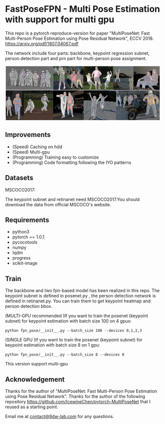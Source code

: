 ﻿# FastPoseFPN - Multi Pose Estimation with support for multi gpu 

This repo is a pytorch reproduce-version for paper "MultiPoseNet: Fast Multi-Person Pose
Estimation using Pose Residual Network", ECCV 2018. https://arxiv.org/pdf/1807.04067.pdf


The network include four parts: backbone, keypoint regression subnet, person detection part and prn part for multi-person pose assignment.

![avatar](img/img.png)


## Improvements
- (Speed) Caching on hdd 
- (Speed) Multi-gpu
- (Programming) Training easy to customize
- (Programming) Code formatting following the IYO patterns

## Datasets

MSCOCO2017:

The keypoint subnet and retinanet need MSCOCO2017.You should download the data from official MSCOCO's website. 

## Requirements

- python3
- pytorch == 1.0.1
- pycocotools
- numpy
- tqdm
- progress
- scikit-image


## Train
The backbone and two fpn-based model has been realized in this repo. The keypoint subnet is defined in posenet.py , the person detection network is defined in retinanet.py. You can train them to get keypoint heatmap and person detection bbox.  

(MULTI-GPU recommended )If you want to train the posenet (keypoint subnet) for keypoint estimation with batch size 100 on 4 gpus:
```
python fpn_pose/__init__.py --batch_size 100 --devices 0,1,2,3
```

(SINGLE GPU )If you want to train the posenet (keypoint subnet) for keypoint estimation with batch size 8 on 1 gpu:
```
python fpn_pose/__init__.py --batch_size 8 --devices 0
```

This version support multi-gpu 
## Acknowledgement

Thanks for the author of "MultiPoseNet: Fast Multi-Person Pose Estimation using Pose Residual Network".
Thanks for the author of the following repository https://github.com/IcewineChen/pytorch-MultiPoseNet that I reused as a starting point.


 Email me at contact@9dw-lab.com for any questions.



